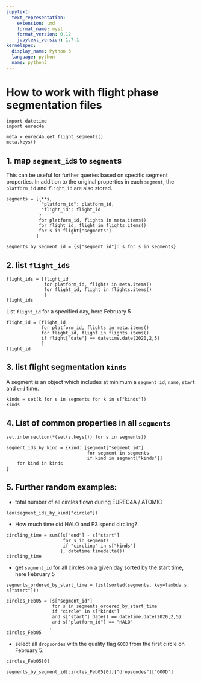 ```yaml
---
jupytext:
  text_representation:
    extension: .md
    format_name: myst
    format_version: 0.12
    jupytext_version: 1.7.1
kernelspec:
  display_name: Python 3
  language: python
  name: python3
---
```


# How to work with flight phase segmentation files

```{code-cell} ipython3
import datetime
import eurec4a
```

```{code-cell} ipython3
meta = eurec4a.get_flight_segments()
meta.keys()
```

## 1. map `segment_id`s to `segment`s
This can be useful for further queries based on specific segment properties.
In addition to the original properties in each `segment`, the `platform_id` and `flight_id` are also stored.

```{code-cell} ipython3
segments = [{**s,
             "platform_id": platform_id,
             "flight_id": flight_id
            }
            for platform_id, flights in meta.items()
            for flight_id, flight in flights.items()
            for s in flight["segments"]
           ]
```

```{code-cell} ipython3
segments_by_segment_id = {s["segment_id"]: s for s in segments}
```

## 2. list `flight_id`s

```{code-cell} ipython3
flight_ids = [flight_id
              for platform_id, flights in meta.items()
              for flight_id, flight in flights.items()
              ]
flight_ids
```

List `flight_id` for a specified day, here February 5

```{code-cell} ipython3
flight_id = [flight_id
             for platform_id, flights in meta.items()
             for flight_id, flight in flights.items()
             if flight["date"] == datetime.date(2020,2,5)
             ]
flight_id
```

## 3. list flight segmentation `kinds`
A segment is an object which includes at minimum a `segment_id`, `name`, `start` and `end` time.

```{code-cell} ipython3
kinds = set(k for s in segments for k in s["kinds"])
kinds
```

## 4. List of common properties in all `segments`

```{code-cell} ipython3
set.intersection(*(set(s.keys()) for s in segments))
```

```{code-cell} ipython3
segment_ids_by_kind = {kind: [segment["segment_id"]
                              for segment in segments
                              if kind in segment["kinds"]]
    for kind in kinds
}
```

## 5. Further random examples:
* total number of all circles flown during EUREC4A / ATOMIC

```{code-cell} ipython3
len(segment_ids_by_kind["circle"])
```

* How much time did HALO and P3 spend circling?

```{code-cell} ipython3
circling_time = sum([s["end"] - s["start"]
                     for s in segments
                     if "circling" in s["kinds"]
                    ], datetime.timedelta())
circling_time
```

* get `segment_id` for all circles on a given day sorted by the start time, here February 5

```{code-cell} ipython3
segments_ordered_by_start_time = list(sorted(segments, key=lambda s: s["start"]))
```

```{code-cell} ipython3
circles_Feb05 = [s["segment_id"]
                 for s in segments_ordered_by_start_time
                 if "circle" in s["kinds"]
                 and s["start"].date() == datetime.date(2020,2,5)
                 and s["platform_id"] == "HALO"
                ]
circles_Feb05
```

* select all `dropsondes` with the quality flag `GOOD` from the first circle on February 5.

```{code-cell} ipython3
circles_Feb05[0]
```

```{code-cell} ipython3
segments_by_segment_id[circles_Feb05[0]]["dropsondes"]["GOOD"]
```
